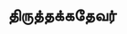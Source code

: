 ---
layout: tagpage
title: "திருத்தக்கதேவர்"
tag: திருத்தக்கதேவர்
description: "திருத்தக்கதேவர் தொடர்புடைய நூல்கள்/கட்டுரைகள்"
robots: noindex
---